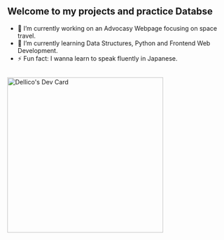 <!--

-i need to create two web apps
Task manager    
recipe sharing platform 
https://www.simplilearn.com/tutorials/python-tutorial/python-automation-projects 
https://www.datacamp.com/blog/60-python-projects-for-all-levels-expertise 

- 💬 Ask me about 
- 📫 How to reach me: --> 
## Welcome to my projects and practice Databse

- 🔭 I’m currently working on an Advocasy Webpage focusing on space travel.
- 🌱 I’m currently learning Data Structures, Python and Frontend Web Development.
- ⚡ Fun fact: I wanna learn to speak fluently in Japanese.

##
<a href="https://app.daily.dev/dellico"><img src="https://api.daily.dev/devcards/v2/YiXpNIRxKQQMlS74WoqSG.png?type=default&r=yle" width="356" alt="Dellico's Dev Card"/></a>

##




